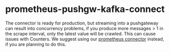 # prometheus-pushgw-kafka-connect

The connector is ready for production, but streaming into a pushgateway can result into concurrency problems,
if you produce more messages > 1 in the scrape interval, only the latest value will be crawled. This can
cause issues with Counters.
We suggest using our [prometheus connector](https://github.com/nodefluent/prometheus-kafka-connect) instead,
if you are planning to do this.

